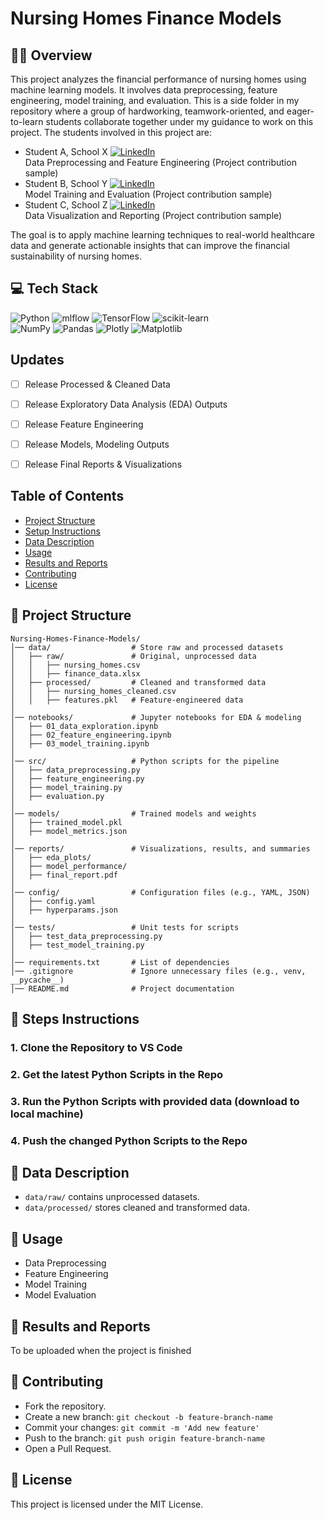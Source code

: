 # Nursing Homes Finance Models

## 👩‍💻 Overview
This project analyzes the financial performance of nursing homes using machine learning models. It involves data preprocessing, feature engineering, model training, and evaluation. This is a side folder in my repository where a group of hardworking, teamwork-oriented, and eager-to-learn students collaborate together under my guidance to work on this project. The students involved in this project are:
- Student A, School X [![LinkedIn](https://img.shields.io/badge/LinkedIn-%230077B5.svg?logo=linkedin&logoColor=white)](https://www.linkedin.com/in/ben1203/) 
  <br> Data Preprocessing and Feature Engineering (Project contribution sample)
- Student B, School Y [![LinkedIn](https://img.shields.io/badge/LinkedIn-%230077B5.svg?logo=linkedin&logoColor=white)](https://www.linkedin.com/in/ben1203/) 
  <br> Model Training and Evaluation (Project contribution sample)
- Student C, School Z [![LinkedIn](https://img.shields.io/badge/LinkedIn-%230077B5.svg?logo=linkedin&logoColor=white)](https://www.linkedin.com/in/ben1203/) 
  <br> Data Visualization and Reporting (Project contribution sample)

The goal is to apply machine learning techniques to real-world healthcare data and generate actionable insights that can improve the financial sustainability of nursing homes.

## 💻 Tech Stack
![Python](https://img.shields.io/badge/python-3670A0?style=flat&logo=python&logoColor=ffdd54)
![mlflow](https://img.shields.io/badge/mlflow-%23d9ead3.svg?style=flat&logo=numpy&logoColor=blue) 
![TensorFlow](https://img.shields.io/badge/TensorFlow-%23FF6F00.svg?style=flat&logo=TensorFlow&logoColor=white) 
![scikit-learn](https://img.shields.io/badge/scikit--learn-%23F7931E.svg?style=flat&logo=scikit-learn&logoColor=white) 
<br>![NumPy](https://img.shields.io/badge/numpy-%23013243.svg?style=flat&logo=numpy&logoColor=white) 
![Pandas](https://img.shields.io/badge/pandas-%23150458.svg?style=flat&logo=pandas&logoColor=white) 
![Plotly](https://img.shields.io/badge/Plotly-%233F4F75.svg?style=flat&logo=plotly&logoColor=white) 
![Matplotlib](https://img.shields.io/badge/Matplotlib-%23ffffff.svg?style=flat&logo=Matplotlib&logoColor=black) 

## Updates
- [ ] Release Processed & Cleaned Data
- [ ] Release Exploratory Data Analysis (EDA) Outputs
- [ ] Release Feature Engineering
- [ ] Release Models, Modeling Outputs
- [ ] Release Final Reports & Visualizations


## Table of Contents
- [Project Structure](#project-structure)
- [Setup Instructions](#setup-instructions)
- [Data Description](#data-description)
- [Usage](#usage)
- [Results and Reports](#results-and-reports)
- [Contributing](#contributing)
- [License](#license)

## 📖 Project Structure
```
Nursing-Homes-Finance-Models/
│── data/                  # Store raw and processed datasets
│   ├── raw/               # Original, unprocessed data
│   │   ├── nursing_homes.csv
│   │   ├── finance_data.xlsx
│   ├── processed/         # Cleaned and transformed data
│   │   ├── nursing_homes_cleaned.csv
│   │   ├── features.pkl   # Feature-engineered data
│
│── notebooks/             # Jupyter notebooks for EDA & modeling
│   ├── 01_data_exploration.ipynb
│   ├── 02_feature_engineering.ipynb
│   ├── 03_model_training.ipynb
│
│── src/                   # Python scripts for the pipeline
│   ├── data_preprocessing.py
│   ├── feature_engineering.py
│   ├── model_training.py
│   ├── evaluation.py
│
│── models/                # Trained models and weights
│   ├── trained_model.pkl
│   ├── model_metrics.json
│
│── reports/               # Visualizations, results, and summaries
│   ├── eda_plots/
│   ├── model_performance/
│   ├── final_report.pdf
│
│── config/                # Configuration files (e.g., YAML, JSON)
│   ├── config.yaml
│   ├── hyperparams.json
│
│── tests/                 # Unit tests for scripts
│   ├── test_data_preprocessing.py
│   ├── test_model_training.py
│
│── requirements.txt       # List of dependencies
│── .gitignore             # Ignore unnecessary files (e.g., venv, __pycache__)
│── README.md              # Project documentation
```

## 📖 Steps Instructions
### **1. Clone the Repository to VS Code**
### **2. Get the latest Python Scripts in the Repo**
### **3. Run the Python Scripts with provided data (download to local machine)**
### **4. Push the changed Python Scripts to the Repo**

## 📖 Data Description
- `data/raw/` contains unprocessed datasets.
- `data/processed/` stores cleaned and transformed data.

## 📖 Usage
- Data Preprocessing
- Feature Engineering
- Model Training
- Model Evaluation

## 📖 Results and Reports
To be uploaded when the project is finished

## 📖 Contributing
- Fork the repository.
- Create a new branch: `git checkout -b feature-branch-name`
- Commit your changes: `git commit -m 'Add new feature'`
- Push to the branch: `git push origin feature-branch-name`
- Open a Pull Request.

## 📖 License
This project is licensed under the MIT License.

